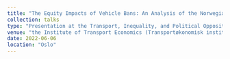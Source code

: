 ```yaml
---
title: "The Equity Impacts of Vehicle Bans: An Analysis of the Norwegian New Car Market"
collection: talks
type: "Presentation at the Transport, Inequality, and Political Opposition (TRIPOP) workshop"
venue: "the Institute of Transport Economics (Transportøkonomisk institutt, TØI)"
date: 2022-06-06
location: "Oslo"
---
```

